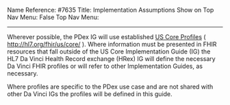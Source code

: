 Name Reference: #7635
Title: Implementation Assumptions
Show on Top Nav Menu: False
Top Nav Menu: 

---
Wherever possible, the PDex IG will use established [US Core Profiles](http://hl7.org/fhir/us/core/) ( http://hl7.org/fhir/us/core/ ). Where information must be presented in FHIR resources that fall outside of the US Core Implementation Guide (IG) the HL7 Da Vinci Health Record exchange (HRex) IG will define the necessary Da Vinci FHIR profiles or will refer to other Implementation Guides, as necessary.

Where profiles are specific to the PDex use case and are not shared with other Da Vinci IGs the profiles will be defined in this guide.


